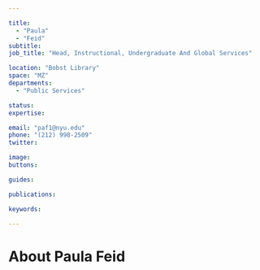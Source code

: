 ```yaml
---

title:
  - "Paula"
  - "Feid"
subtitle: 
job_title: "Head, Instructional, Undergraduate And Global Services"

location: "Bobst Library"
space: "MZ"
departments:
  - "Public Services"

status: 
expertise:

email: "paf1@nyu.edu"
phone: "(212) 998-2509"
twitter: 

image: 
buttons:

guides:

publications:

keywords:

---
```


# About Paula Feid


